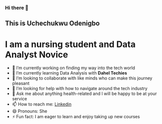 ### Hi there 👋

## This is Uchechukwu Odenigbo
# I am a nursing student and Data Analyst Novice 


- 🔭 I’m currently working on finding my way into the tech world
- 🌱 I’m currently learning Data Analysis with **Dahel Techies**
- 👯 I’m looking to collaborate with like minds who can make this journey pleasant 
- 🤔 I’m looking for help with how to navigate around the tech industry
- 💬 Ask me about anything health-related and I will be happy to be at your service
- 📫 How to reach me: [Linkedin](https://www.linkedin.com/in/uche-cynthia-38bb46260/)
- 😄 Pronouns: She
- ⚡ Fun fact: I am eager to learn and enjoy taking up new courses
  
